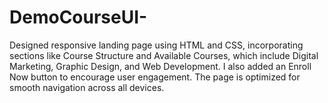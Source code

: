 # DemoCourseUI-
Designed responsive landing page using HTML and CSS, incorporating sections like Course Structure and Available Courses, which include Digital Marketing, Graphic Design, and Web Development. I also added an Enroll Now button to encourage user engagement. The page is optimized for smooth navigation across all devices.
